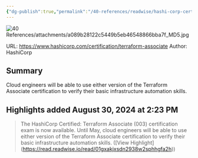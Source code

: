 ```yaml
---
{"dg-publish":true,"permalink":"/40-references/readwise/hashi-corp-certified-terraform-associate/","tags":["rw/articles"]}
---
```


![40 References/attachments/a089b28122c5449b5eb46548866bba7f_MD5.jpg](/img/user/40%20References/attachments/a089b28122c5449b5eb46548866bba7f_MD5.jpg)
  
URL: https://www.hashicorp.com/certification/terraform-associate
Author: HashiCorp

## Summary

Cloud engineers will be able to use either version of the Terraform Associate certification to verify their basic infrastructure automation skills.

## Highlights added August 30, 2024 at 2:23 PM
>The HashiCorp Certified: Terraform Associate (003) certification exam is now available. Until May, cloud engineers will be able to use either version of the Terraform Associate certification to verify their basic infrastructure automation skills. ([View Highlight] (https://read.readwise.io/read/01gxakjxsdn2938w2sphhgfa2h))



